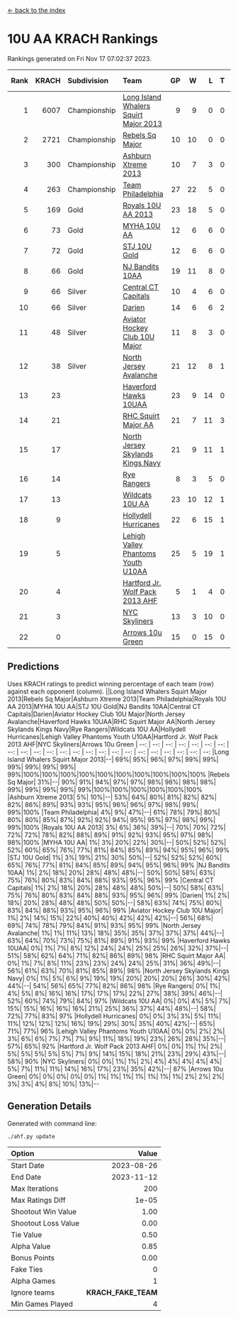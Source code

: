 [<- back to the index](readme.md)
# 10U AA KRACH Rankings
Rankings generated on Fri Nov 17 07:02:37 2023.

Rank|KRACH|Subdivision|Team|GP|W|L|T|OTW|OTL|SoS|Exp Wins|Win Diff
---:|---:|:---|:---|---:|---:|---:|---:|---:|---:|---:|---:|---:
1|6007|Championship|[Long Island Whalers Squirt Major 2013](https://gamesheetstats.com/seasons/3659/teams/140229/schedule)|9|9|0|0|0|0|97|9.8|-0.0
2|2721|Championship|[Rebels Sq Major](https://gamesheetstats.com/seasons/3659/teams/140243/schedule)|10|10|0|0|0|0|40|10.8|-0.0
3|300|Championship|[Ashburn Xtreme 2013](https://gamesheetstats.com/seasons/3659/teams/140230/schedule)|10|7|3|0|0|0|642|7.9|0.0
4|263|Championship|[Team Philadelphia](https://gamesheetstats.com/seasons/3659/teams/140238/schedule)|27|22|5|0|0|1|273|22.9|0.0
5|169|Gold|[Royals 10U AA 2013](https://gamesheetstats.com/seasons/3659/teams/140237/schedule)|23|18|5|0|2|1|307|18.9|0.0
6|73|Gold|[MYHA 10U AA](https://gamesheetstats.com/seasons/3659/teams/140235/schedule)|12|6|6|0|0|0|735|6.9|0.0
7|72|Gold|[STJ 10U Gold](https://gamesheetstats.com/seasons/3659/teams/140234/schedule)|12|6|6|0|2|1|120|6.9|0.0
8|66|Gold|[NJ Bandits 10AA](https://gamesheetstats.com/seasons/3659/teams/140232/schedule)|19|11|8|0|0|1|368|11.9|0.0
9|66|Silver|[Central CT Capitals](https://gamesheetstats.com/seasons/3659/teams/140231/schedule)|10|4|6|0|0|0|1108|4.9|0.0
10|66|Silver|[Darien](https://gamesheetstats.com/seasons/3659/teams/140245/schedule)|14|6|6|2|0|0|588|7.9|0.0
11|48|Silver|[Aviator Hockey Club 10U Major](https://gamesheetstats.com/seasons/3659/teams/140244/schedule)|11|8|3|0|0|0|23|8.9|0.0
12|38|Silver|[North Jersey Avalanche](https://gamesheetstats.com/seasons/3659/teams/140249/schedule)|21|12|8|1|2|0|51|13.4|0.0
13|23||[Haverford Hawks 10UAA](https://gamesheetstats.com/seasons/3659/teams/140236/schedule)|23|9|14|0|0|0|197|9.9|0.0
14|21||[RHC Squirt Major AA](https://gamesheetstats.com/seasons/3659/teams/140241/schedule)|21|7|11|3|1|0|350|9.4|0.0
15|17||[North Jersey Skylands Kings Navy](https://gamesheetstats.com/seasons/3659/teams/140247/schedule)|21|9|11|1|0|2|39|10.4|0.0
16|14||[Rye Rangers](https://gamesheetstats.com/seasons/3659/teams/140242/schedule)|8|3|5|0|0|1|65|3.9|0.0
17|13||[Wildcats 10U AA](https://gamesheetstats.com/seasons/3659/teams/140250/schedule)|23|10|12|1|1|0|39|11.4|0.0
18|9||[Hollydell Hurricanes](https://gamesheetstats.com/seasons/3659/teams/140240/schedule)|22|6|15|1|0|1|442|7.4|0.0
19|5||[Lehigh Valley Phantoms Youth U10AA](https://gamesheetstats.com/seasons/3659/teams/140239/schedule)|25|5|19|1|0|0|295|6.4|0.0
20|4||[Hartford Jr. Wolf Pack 2013 AHF](https://gamesheetstats.com/seasons/3659/teams/140246/schedule)|5|1|4|0|0|0|474|1.9|0.0
21|3||[NYC Skyliners](https://gamesheetstats.com/seasons/3659/teams/140252/schedule)|13|3|10|0|0|0|28|3.9|0.0
22|0||[Arrows 10u Green](https://gamesheetstats.com/seasons/3659/teams/140251/schedule)|15|0|15|0|0|0|193|0.9|0.0

## Predictions
Uses KRACH ratings to predict winning percentage of each team (row) against each opponent (column).
||Long Island Whalers Squirt Major 2013|Rebels Sq Major|Ashburn Xtreme 2013|Team Philadelphia|Royals 10U AA 2013|MYHA 10U AA|STJ 10U Gold|NJ Bandits 10AA|Central CT Capitals|Darien|Aviator Hockey Club 10U Major|North Jersey Avalanche|Haverford Hawks 10UAA|RHC Squirt Major AA|North Jersey Skylands Kings Navy|Rye Rangers|Wildcats 10U AA|Hollydell Hurricanes|Lehigh Valley Phantoms Youth U10AA|Hartford Jr. Wolf Pack 2013 AHF|NYC Skyliners|Arrows 10u Green
| --: | --: | --: | --: | --: | --: | --: | --: | --: | --: | --: | --: | --: | --: | --: | --: | --: | --: | --: | --: | --: | --: | --: 
|Long Island Whalers Squirt Major 2013|--| 69%| 95%| 96%| 97%| 99%| 99%| 99%| 99%| 99%| 99%| 99%|100%|100%|100%|100%|100%|100%|100%|100%|100%|100%
|Rebels Sq Major| 31%|--| 90%| 91%| 94%| 97%| 97%| 98%| 98%| 98%| 98%| 99%| 99%| 99%| 99%| 99%|100%|100%|100%|100%|100%|100%
|Ashburn Xtreme 2013|  5%| 10%|--| 53%| 64%| 80%| 81%| 82%| 82%| 82%| 86%| 89%| 93%| 93%| 95%| 96%| 96%| 97%| 98%| 99%| 99%|100%
|Team Philadelphia|  4%|  9%| 47%|--| 61%| 78%| 79%| 80%| 80%| 80%| 85%| 87%| 92%| 92%| 94%| 95%| 95%| 97%| 98%| 99%| 99%|100%
|Royals 10U AA 2013|  3%|  6%| 36%| 39%|--| 70%| 70%| 72%| 72%| 72%| 78%| 82%| 88%| 89%| 91%| 92%| 93%| 95%| 97%| 98%| 98%|100%
|MYHA 10U AA|  1%|  3%| 20%| 22%| 30%|--| 50%| 52%| 52%| 52%| 60%| 65%| 76%| 77%| 81%| 84%| 85%| 89%| 94%| 95%| 96%| 99%
|STJ 10U Gold|  1%|  3%| 19%| 21%| 30%| 50%|--| 52%| 52%| 52%| 60%| 65%| 76%| 77%| 81%| 84%| 85%| 89%| 94%| 95%| 96%| 99%
|NJ Bandits 10AA|  1%|  2%| 18%| 20%| 28%| 48%| 48%|--| 50%| 50%| 58%| 63%| 75%| 76%| 80%| 83%| 84%| 88%| 93%| 95%| 96%| 99%
|Central CT Capitals|  1%|  2%| 18%| 20%| 28%| 48%| 48%| 50%|--| 50%| 58%| 63%| 75%| 76%| 80%| 83%| 84%| 88%| 93%| 95%| 96%| 99%
|Darien|  1%|  2%| 18%| 20%| 28%| 48%| 48%| 50%| 50%|--| 58%| 63%| 74%| 75%| 80%| 83%| 84%| 88%| 93%| 95%| 96%| 99%
|Aviator Hockey Club 10U Major|  1%|  2%| 14%| 15%| 22%| 40%| 40%| 42%| 42%| 42%|--| 56%| 68%| 69%| 74%| 78%| 79%| 84%| 91%| 93%| 95%| 99%
|North Jersey Avalanche|  1%|  1%| 11%| 13%| 18%| 35%| 35%| 37%| 37%| 37%| 44%|--| 63%| 64%| 70%| 73%| 75%| 81%| 89%| 91%| 93%| 99%
|Haverford Hawks 10UAA|  0%|  1%|  7%|  8%| 12%| 24%| 24%| 25%| 25%| 26%| 32%| 37%|--| 51%| 58%| 62%| 64%| 71%| 82%| 86%| 89%| 98%
|RHC Squirt Major AA|  0%|  1%|  7%|  8%| 11%| 23%| 23%| 24%| 24%| 25%| 31%| 36%| 49%|--| 56%| 61%| 63%| 70%| 81%| 85%| 89%| 98%
|North Jersey Skylands Kings Navy|  0%|  1%|  5%|  6%|  9%| 19%| 19%| 20%| 20%| 20%| 26%| 30%| 42%| 44%|--| 54%| 56%| 65%| 77%| 82%| 86%| 98%
|Rye Rangers|  0%|  1%|  4%|  5%|  8%| 16%| 16%| 17%| 17%| 17%| 22%| 27%| 38%| 39%| 46%|--| 52%| 60%| 74%| 79%| 84%| 97%
|Wildcats 10U AA|  0%|  0%|  4%|  5%|  7%| 15%| 15%| 16%| 16%| 16%| 21%| 25%| 36%| 37%| 44%| 48%|--| 58%| 72%| 77%| 83%| 97%
|Hollydell Hurricanes|  0%|  0%|  3%|  3%|  5%| 11%| 11%| 12%| 12%| 12%| 16%| 19%| 29%| 30%| 35%| 40%| 42%|--| 65%| 71%| 77%| 96%
|Lehigh Valley Phantoms Youth U10AA|  0%|  0%|  2%|  2%|  3%|  6%|  6%|  7%|  7%|  7%|  9%| 11%| 18%| 19%| 23%| 26%| 28%| 35%|--| 57%| 65%| 92%
|Hartford Jr. Wolf Pack 2013 AHF|  0%|  0%|  1%|  1%|  2%|  5%|  5%|  5%|  5%|  5%|  7%|  9%| 14%| 15%| 18%| 21%| 23%| 29%| 43%|--| 58%| 90%
|NYC Skyliners|  0%|  0%|  1%|  1%|  2%|  4%|  4%|  4%|  4%|  4%|  5%|  7%| 11%| 11%| 14%| 16%| 17%| 23%| 35%| 42%|--| 87%
|Arrows 10u Green|  0%|  0%|  0%|  0%|  0%|  1%|  1%|  1%|  1%|  1%|  1%|  1%|  2%|  2%|  2%|  3%|  3%|  4%|  8%| 10%| 13%|--

## Generation Details

Generated with command line:
```
./ahf.py update
```

| Option | Value |
| :----- | ----: |
| Start Date | 2023-08-26 |
| End Date | 2023-11-12 |
| Max Iterations | 200 |
| Max Ratings Diff | 1e-05 |
| Shootout Win Value | 1.00 |
| Shootout Loss Value | 0.00 |
| Tie Value | 0.50 |
| Alpha Value | 0.85 |
| Bonus Points | 0.00 |
| Fake Ties | 0 |
| Alpha Games | 1 |
| Ignore teams | __KRACH_FAKE_TEAM__ |
| Min Games Played | 4 |

